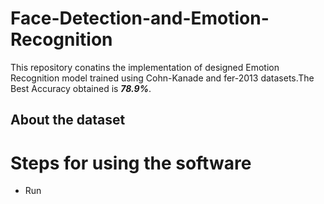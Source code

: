 # Face-Detection-and-Emotion-Recognition
This repository conatins the implementation of designed Emotion Recognition model trained using Cohn-Kanade and fer-2013 datasets.The Best Accuracy obtained is ***78.9%***. 

## About the dataset

# Steps for using the software

- Run 
